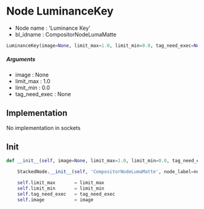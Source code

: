 # Node LuminanceKey

- Node name : 'Luminance Key'
- bl_idname : CompositorNodeLumaMatte


``` python
LuminanceKey(image=None, limit_max=1.0, limit_min=0.0, tag_need_exec=None, node_label=None, node_color=None)
```
##### Arguments

- image : None
- limit_max : 1.0
- limit_min : 0.0
- tag_need_exec : None

## Implementation

No implementation in sockets

## Init

``` python
def __init__(self, image=None, limit_max=1.0, limit_min=0.0, tag_need_exec=None, node_label=None, node_color=None):

    StackedNode.__init__(self, 'CompositorNodeLumaMatte', node_label=node_label, node_color=node_color)

    self.limit_max       = limit_max
    self.limit_min       = limit_min
    self.tag_need_exec   = tag_need_exec
    self.image           = image
```

